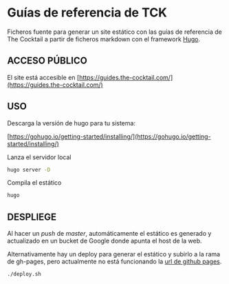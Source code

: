 # Guías de referencia de TCK

Ficheros fuente para generar un site estático con las guías de referencia de The Cocktail a partir de ficheros markdown con el framework [Hugo](https://gohugo.io/).

## ACCESO PÚBLICO

El site está accesible en [https://guides.the-cocktail.com/](https://guides.the-cocktail.com/)

## USO

Descarga la versión de hugo para tu sistema:

[https://gohugo.io/getting-started/installing/](https://gohugo.io/getting-started/installing/)

Lanza el servidor local

```bash
hugo server -D
```

Compila el estático

```bash
hugo
```

## DESPLIEGE

Al hacer un _push_ de _master_, automáticamente el estático es generado y actualizado en un bucket de Google donde apunta el host de la web.

Alternativamente hay un deploy para generar el estático y subirlo a la rama de gh-pages, pero actualmente no está funcionando la [url de github pages](https://the-cocktail.github.io/tck-guides).

```bash
./deploy.sh
```
